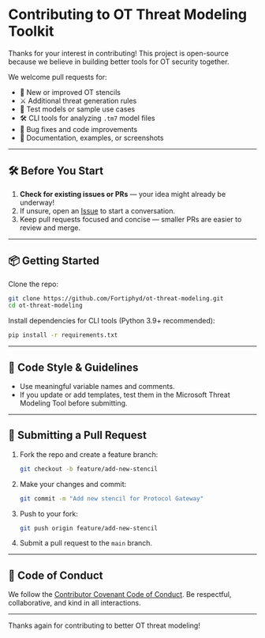 # Contributing to OT Threat Modeling Toolkit

Thanks for your interest in contributing! This project is open-source because we believe in building better tools for OT security together.

We welcome pull requests for:

- 🧱 New or improved OT stencils
- ⚔️ Additional threat generation rules
- 🧪 Test models or sample use cases
- 🛠️ CLI tools for analyzing `.tm7` model files
- 🧹 Bug fixes and code improvements
- 📖 Documentation, examples, or screenshots

---

## 🛠 Before You Start

1. **Check for existing issues or PRs** — your idea might already be underway!
2. If unsure, open an [Issue](https://github.com/Fortiphyd/ot-threat-modeling/issues) to start a conversation.
3. Keep pull requests focused and concise — smaller PRs are easier to review and merge.

---

## 📦 Getting Started

Clone the repo:

```bash
git clone https://github.com/Fortiphyd/ot-threat-modeling.git
cd ot-threat-modeling
```

Install dependencies for CLI tools (Python 3.9+ recommended):

```bash
pip install -r requirements.txt
```

---

## 💬 Code Style & Guidelines

- Use meaningful variable names and comments.
- If you update or add templates, test them in the Microsoft Threat Modeling Tool before submitting.

---

## 🧪 Submitting a Pull Request

1. Fork the repo and create a feature branch:
   ```bash
   git checkout -b feature/add-new-stencil
   ```
2. Make your changes and commit:
   ```bash
   git commit -m "Add new stencil for Protocol Gateway"
   ```
3. Push to your fork:
   ```bash
   git push origin feature/add-new-stencil
   ```
4. Submit a pull request to the `main` branch.

---

## 🤝 Code of Conduct

We follow the [Contributor Covenant Code of Conduct](https://www.contributor-covenant.org/version/2/1/code_of_conduct/). Be respectful, collaborative, and kind in all interactions.

---

Thanks again for contributing to better OT threat modeling!


